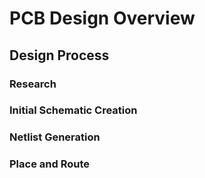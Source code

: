 # PCB Design Overview

## Design Process

### Research

### Initial Schematic Creation

### Netlist Generation

### Place and Route
